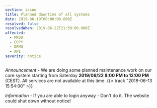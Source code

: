 ```yaml
---
section: issue
title: Planned downtime of all systems
date: 2019-06-19T00:00:00.000Z
resolved: false
resolvedWhen: 2019-06-22T21:59:00.000Z
affected:
  - PROD
  - COPY
  - DEMO
  - API
severity: notice
---
```

_Announcement_ - We are doing some planned maintenance work on our core system starting from Saterday **2019/06/22 8:00 PM to 12:00 PM** (CEST). All services are not available at this time. {{< track "2018-06-13 15:54:00" >}}

_Information_ - If you are able to login anyway - Don't do it. The website could shut down without notice!
